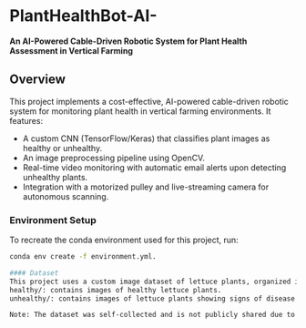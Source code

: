# PlantHealthBot-AI-

**An AI-Powered Cable-Driven Robotic System for Plant Health Assessment in Vertical Farming**

## Overview
This project implements a cost-effective, AI-powered cable-driven robotic system for monitoring plant health in vertical farming environments. It features:
- A custom CNN (TensorFlow/Keras) that classifies plant images as healthy or unhealthy.
- An image preprocessing pipeline using OpenCV.
- Real-time video monitoring with automatic email alerts upon detecting unhealthy plants.
- Integration with a motorized pulley and live-streaming camera for autonomous scanning.


### Environment Setup

To recreate the conda environment used for this project, run:
```bash
conda env create -f environment.yml.

#### Dataset
This project uses a custom image dataset of lettuce plants, organized into two folders based on health condition:
healthy/: contains images of healthy lettuce plants.
unhealthy/: contains images of lettuce plants showing signs of disease or stress.

Note: The dataset was self-collected and is not publicly shared due to privacy or usage constraints. If you're replicating this project or experimenting with the code, you can replace our dataset with a similar plant health image dataset (or your own images) structured in the same way (i.e. with healthy/ and unhealthy/ subfolders).










